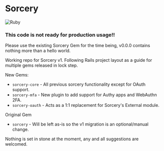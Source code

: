 # Sorcery

![Ruby](https://github.com/Sorcery/sorcery-rework/workflows/Ruby/badge.svg)

### **This code is not ready for production usage!!**

Please use the existing Sorcery Gem for the time being, v0.0.0 contains nothing
more than a hello world.

Working repo for Sorcery v1. Following Rails project layout as a guide for
multiple gems released in lock step.

New Gems:

* `sorcery-core` - All previous sorcery functionality except for OAuth support.
* `sorcery-mfa` - New plugin to add support for Authy apps and WebAuthn 2FA.
* `sorcery-oauth` - Acts as a 1:1 replacement for Sorcery's External module.

Original Gem

* `sorcery` - Will be left as-is so the v1 migration is an optional/manual change.

Nothing is set in stone at the moment, any and all suggestions are welcomed.
